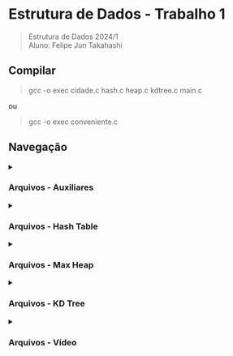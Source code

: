 # Estrutura de Dados - Trabalho 1

> Estrutura de Dados 2024/1 <br>
> Aluno: Felipe Jun Takahashi

## Compilar

> gcc -o exec cidade.c hash.c heap.c kdtree.c main.c <br>

ou

> gcc -o exec conveniente.c

## Navegação

<details>
    <summary> <h3> Arquivos - Auxiliares </h3> </summary>
    <blockquote>Links para arquivos auxiliares</blockquote>
    <p><a href="https://github.com/FelipeTakahashi/ed_trabalho01/blob/main/municipios.json">Municípios</a></p>
    <p><a href="https://github.com/FelipeTakahashi/ed_trabalho01/blob/main/conveniente.c">Conveniente</a></p>
    <p><a href="https://github.com/FelipeTakahashi/ed_trabalho01/blob/main/video/consideracoes_finais.txt">Considerações</a></p>
</details>

<details>
    <summary> <h3> Arquivos - Hash Table </h3> </summary>
    <blockquote>Links para os arquivos de hash</blockquote>
    <p><a href="https://github.com/FelipeTakahashi/ed_trabalho01/blob/main/include/header.h">Include</a></a>
    <p><a href="https://github.com/FelipeTakahashi/ed_trabalho01/blob/main/src/hash.c">Código</a></p>
</details>

<details>
    <summary> <h3> Arquivos - Max Heap </h3> </summary>
    <blockquote>Links para os arquivos de heap</blockquote>
    <p><a href="https://github.com/FelipeTakahashi/ed_trabalho01/blob/main/include/header.h">Include</a></a>
    <p><a href="https://github.com/FelipeTakahashi/ed_trabalho01/blob/main/src/heap.c">Código</a></p>
</details>

<details>
    <summary> <h3> Arquivos - KD Tree </h3> </summary>
    <blockquote>Links para os arquivos de kd tree</blockquote>
    <p><a href=https://github.com/FelipeTakahashi/ed_trabalho01/blob/main/include/header.h">Include</a></p>
    <p><a href="https://github.com/FelipeTakahashi/ed_trabalho01/blob/main/src/kdtree.c">Código</a></p>
</details>

<details>
    <summary> <h3> Arquivos - Vídeo </h3> </summary>
    <blockquote>Links para os arquivos mostrados no vídeo </blockquote>
    <p><a href="https://github.com/FelipeTakahashi/ed_trabalho01/tree/main/video/hash_essenciais">Hash Table</a></p>
    <p><a href="https://github.com/FelipeTakahashi/ed_trabalho01/tree/main/video/heap_essenciais">Heap</a></p>
    <p><a href="https://github.com/FelipeTakahashi/ed_trabalho01/tree/main/video/kd_essenciais">KD Tree</a></p>
</details>
